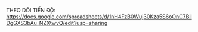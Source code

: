 THEO DÕI TIẾN ĐỘ:
https://docs.google.com/spreadsheets/d/1nH4FzB0Wuj30Kza5S6oOnC7BilDgGXS3bAu_NZXtwvQ/edit?usp=sharing
